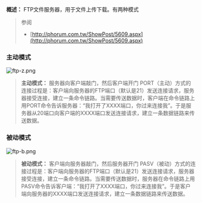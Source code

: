 **概述：** FTP文件服务器，用于文件上传下载。有两种模式
> 参阅
> - [http://phorum.com.tw/ShowPost/5609.aspx](http://phorum.com.tw/ShowPost/5609.aspx)



### 主动模式
![ftp-z.png](https://cdn.nlark.com/yuque/0/2020/png/2623495/1602319872021-47815e9c-5c5d-4084-8a28-feca9d000d93.png#align=left&display=inline&height=409&margin=%5Bobject%20Object%5D&name=ftp-z.png&originHeight=409&originWidth=426&size=73764&status=done&style=none&width=426)
> **主动模式：** 服务器向客户端敲门，然后客户端开门
> PORT（主动）方式的连接过程是：客户端向服务器的FTP端口（默认是21）发送连接请求，服务器接受连接，建立一条命令链路。当需要传送数据时，客户端在命令链路上用PORT命令告诉服务器：“我打开了XXXX端口，你过来连接我”。于是服务器从20端口向客户端的XXXX端口发送连接请求，建立一条数据链路来传送数据。

### 被动模式
![ftp-b.png](https://cdn.nlark.com/yuque/0/2020/png/2623495/1602319912347-d95e537a-e8cf-4a40-8af8-e50e2b32051a.png#align=left&display=inline&height=415&margin=%5Bobject%20Object%5D&name=ftp-b.png&originHeight=415&originWidth=526&size=88078&status=done&style=none&width=526)
> **被动模式：** 客户端向服务器敲门，然后服务器开门
> PASV（被动）方式的连接过程是：客户端向服务器的FTP端口（默认是21）发送连接请求，服务器接受连接，建立一条命令链路。当需要传送数据时，服务器在命令链路上用PASV命令告诉客户端：“我打开了XXXX端口，你过来连接我”。于是客户端向服务器的XXXX端口发送连接请求，建立一条数据链路来传送数据。

